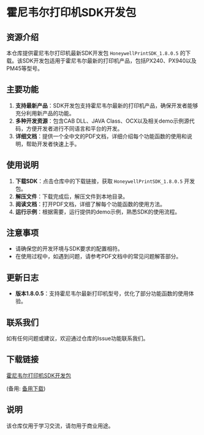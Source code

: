 # 霍尼韦尔打印机SDK开发包

## 资源介绍

本仓库提供霍尼韦尔打印机最新SDK开发包 `HoneywellPrintSDK_1.8.0.5` 的下载。该SDK开发包适用于霍尼韦尔最新的打印机产品，包括PX240、PX940以及PM45等型号。

## 主要功能

1. **支持最新产品**：SDK开发包支持霍尼韦尔最新的打印机产品，确保开发者能够充分利用新产品的功能。
2. **多种开发资源**：包含CAB DLL、JAVA Class、OCX以及相关demo示例源代码，方便开发者进行不同语言和平台的开发。
3. **详细文档**：提供一个全中文的PDF文档，详细介绍每个功能函数的使用和说明，帮助开发者快速上手。

## 使用说明

1. **下载SDK**：点击仓库中的下载链接，获取 `HoneywellPrintSDK_1.8.0.5` 开发包。
2. **解压文件**：下载完成后，解压文件到本地目录。
3. **阅读文档**：打开PDF文档，详细了解每个功能函数的使用方法。
4. **运行示例**：根据需要，运行提供的demo示例，熟悉SDK的使用流程。

## 注意事项

- 请确保您的开发环境与SDK要求的配置相符。
- 在使用过程中，如遇到问题，请参考PDF文档中的常见问题解答部分。

## 更新日志

- **版本1.8.0.5**：支持霍尼韦尔最新打印机型号，优化了部分功能函数的使用体验。

## 联系我们

如有任何问题或建议，欢迎通过仓库的Issue功能联系我们。

## 下载链接
[霍尼韦尔打印机SDK开发包](https://pan.quark.cn/s/eb59f0801143) 

(备用: [备用下载](https://pan.baidu.com/s/1HfSLJxci_TuVCDLc2YulrA?pwd=1234))

## 说明

该仓库仅用于学习交流，请勿用于商业用途。
